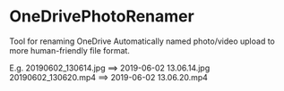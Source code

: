 # OneDrivePhotoRenamer
Tool for renaming OneDrive Automatically named photo/video upload to more human-friendly file format.

E.g. 
20190602_130614.jpg ==> 2019-06-02 13.06.14.jpg
20190602_130620.mp4 ==> 2019-06-02 13.06.20.mp4
